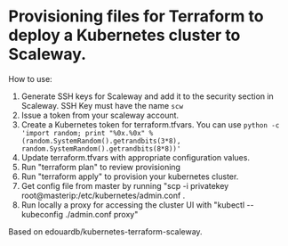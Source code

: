 Provisioning files for Terraform to deploy a Kubernetes cluster to Scaleway.
=====

How to use:

1. Generate SSH keys for Scaleway and add it to the security section in Scaleway.
 SSH Key must have the name ``scw`` 
2. Issue a token from your scaleway account.
3. Create a Kubernetes token for terraform.tfvars.
   You can use ` python -c 'import random; print "%0x.%0x" % (random.SystemRandom().getrandbits(3*8), random.SystemRandom().getrandbits(8*8))' ` 
3. Update terraform.tfvars with appropriate configuration values.
4. Run "terraform plan" to review provisioning
5. Run "terraform apply" to provision your kubernetes cluster.
6. Get config file from master by running "scp -i privatekey root@masterip:/etc/kubernetes/admin.conf .
7. Run locally a proxy for accessing the cluster UI with "kubectl --kubeconfig ./admin.conf proxy"

Based on edouardb/kubernetes-terraform-scaleway.
